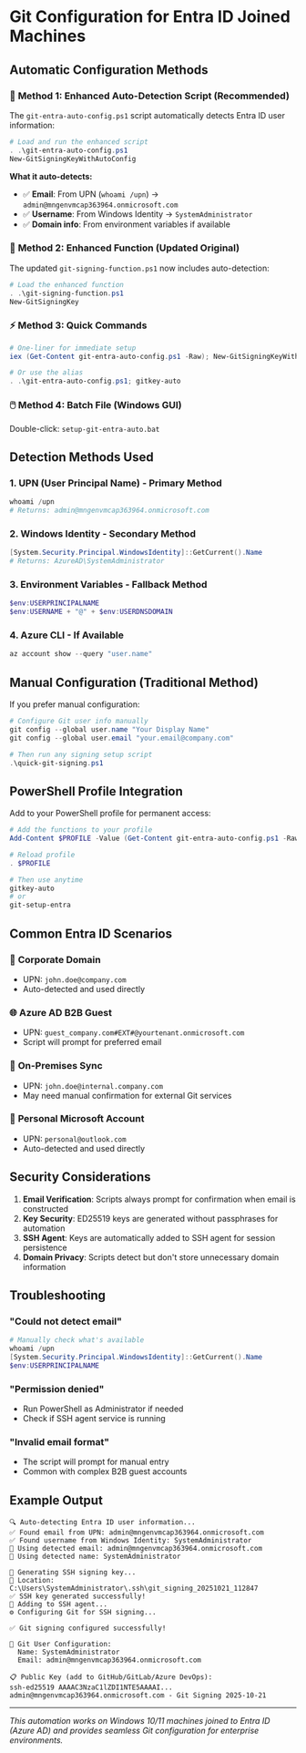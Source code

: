 # Git Configuration for Entra ID Joined Machines

## Automatic Configuration Methods

### 🚀 **Method 1: Enhanced Auto-Detection Script** (Recommended)

The `git-entra-auto-config.ps1` script automatically detects Entra ID user information:

```powershell
# Load and run the enhanced script
. .\git-entra-auto-config.ps1
New-GitSigningKeyWithAutoConfig
```

**What it auto-detects:**
- ✅ **Email**: From UPN (`whoami /upn`) → `admin@mngenvmcap363964.onmicrosoft.com`
- ✅ **Username**: From Windows Identity → `SystemAdministrator`
- ✅ **Domain info**: From environment variables if available

### 🔧 **Method 2: Enhanced Function** (Updated Original)

The updated `git-signing-function.ps1` now includes auto-detection:

```powershell
# Load the enhanced function
. .\git-signing-function.ps1
New-GitSigningKey
```

### ⚡ **Method 3: Quick Commands**

```powershell
# One-liner for immediate setup
iex (Get-Content git-entra-auto-config.ps1 -Raw); New-GitSigningKeyWithAutoConfig

# Or use the alias
. .\git-entra-auto-config.ps1; gitkey-auto
```

### 🖱️ **Method 4: Batch File** (Windows GUI)

Double-click: `setup-git-entra-auto.bat`

## Detection Methods Used

### 1. **UPN (User Principal Name)** - Primary Method
```powershell
whoami /upn
# Returns: admin@mngenvmcap363964.onmicrosoft.com
```

### 2. **Windows Identity** - Secondary Method
```powershell
[System.Security.Principal.WindowsIdentity]::GetCurrent().Name
# Returns: AzureAD\SystemAdministrator
```

### 3. **Environment Variables** - Fallback Method
```powershell
$env:USERPRINCIPALNAME
$env:USERNAME + "@" + $env:USERDNSDOMAIN
```

### 4. **Azure CLI** - If Available
```powershell
az account show --query "user.name"
```

## Manual Configuration (Traditional Method)

If you prefer manual configuration:

```powershell
# Configure Git user info manually
git config --global user.name "Your Display Name"
git config --global user.email "your.email@company.com"

# Then run any signing setup script
.\quick-git-signing.ps1
```

## PowerShell Profile Integration

Add to your PowerShell profile for permanent access:

```powershell
# Add the functions to your profile
Add-Content $PROFILE -Value (Get-Content git-entra-auto-config.ps1 -Raw)

# Reload profile
. $PROFILE

# Then use anytime
gitkey-auto
# or
git-setup-entra
```

## Common Entra ID Scenarios

### 🏢 **Corporate Domain** 
- UPN: `john.doe@company.com`
- Auto-detected and used directly

### 🌐 **Azure AD B2B Guest**
- UPN: `guest_company.com#EXT#@yourtenant.onmicrosoft.com`
- Script will prompt for preferred email

### 🔧 **On-Premises Sync**
- UPN: `john.doe@internal.company.com`
- May need manual confirmation for external Git services

### 📱 **Personal Microsoft Account**
- UPN: `personal@outlook.com`
- Auto-detected and used directly

## Security Considerations

1. **Email Verification**: Scripts always prompt for confirmation when email is constructed
2. **Key Security**: ED25519 keys are generated without passphrases for automation
3. **SSH Agent**: Keys are automatically added to SSH agent for session persistence
4. **Domain Privacy**: Scripts detect but don't store unnecessary domain information

## Troubleshooting

### "Could not detect email"
```powershell
# Manually check what's available
whoami /upn
[System.Security.Principal.WindowsIdentity]::GetCurrent().Name
$env:USERPRINCIPALNAME
```

### "Permission denied"
- Run PowerShell as Administrator if needed
- Check if SSH agent service is running

### "Invalid email format"
- The script will prompt for manual entry
- Common with complex B2B guest accounts

## Example Output

```
🔍 Auto-detecting Entra ID user information...
✅ Found email from UPN: admin@mngenvmcap363964.onmicrosoft.com
✅ Found username from Windows Identity: SystemAdministrator
📧 Using detected email: admin@mngenvmcap363964.onmicrosoft.com
👤 Using detected name: SystemAdministrator

🔐 Generating SSH signing key...
📍 Location: C:\Users\SystemAdministrator\.ssh\git_signing_20251021_112847
✅ SSH key generated successfully!
🔄 Adding to SSH agent...
⚙️ Configuring Git for SSH signing...

✅ Git signing configured successfully!

👤 Git User Configuration:
  Name: SystemAdministrator
  Email: admin@mngenvmcap363964.onmicrosoft.com

📋 Public Key (add to GitHub/GitLab/Azure DevOps):
ssh-ed25519 AAAAC3NzaC1lZDI1NTE5AAAAI... admin@mngenvmcap363964.onmicrosoft.com - Git Signing 2025-10-21
```

---

*This automation works on Windows 10/11 machines joined to Entra ID (Azure AD) and provides seamless Git configuration for enterprise environments.*